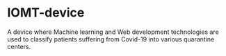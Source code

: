 # IOMT-device
A device where Machine learning and Web development technologies are used to classify patients suffering from Covid-19 into various quarantine centers.
